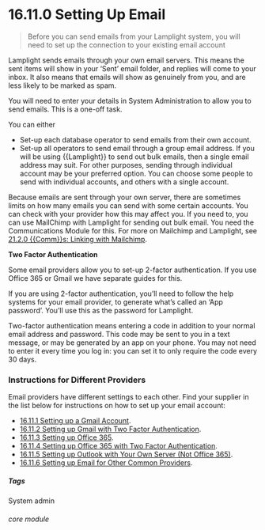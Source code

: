 #    16.11.0 Setting Up Email

> Before you can send emails from your Lamplight system, you will need to set up the connection to your existing email account 

Lamplight sends emails through your own email servers. This means the sent items will show in your ‘Sent’ email folder, and replies will come to your inbox.  It also means that emails will show as genuinely from you, and are less likely to be marked as spam.

You will need to enter your details in System Administration to allow you to send emails. This is a one-off task. 

You can either
- Set-up each database operator to send emails from their own account.
- Set-up all operators to send email through a group email address.
If you will be using {{Lamplight}} to send out bulk emails, then a single email address may suit.  For other purposes, sending through individual account may be your preferred option.  You can choose some people to send with individual accounts, and others with a single account.

Because emails are sent through your own server, there are sometimes limits on how many emails you can send with some certain accounts.  You can check with your provider how this may affect you. If you need to, you can use MailChimp with Lamplight for sending out bulk email. You need the Communications Module for this. For more on Mailchimp and Lamplight, see [21.2.0 {{Comm}}s: Linking with Mailchimp](/help/index/p/21.2.0).

**Two Factor Authentication**

Some email providers allow you to set-up 2-factor authentication.  If you use Office 365 or Gmail we have separate guides for this.  

If you are using 2-factor authentication, you’ll need to follow the help systems for your email provider, to generate what’s called an ‘App password’.  You’ll use this as the password for Lamplight.  

Two-factor authentication means entering a code in addition to your normal email address and password.  This code may be sent to you in a text message, or may be generated by an app on your phone.  You may not need to enter it every time you log in: you can set it to only require the code every 30 days.  

### Instructions for Different Providers

Email providers have different settings to each other. Find your supplier in the list below for instructions on how to set up your email account:

- [16.11.1 Setting up a Gmail Account](/help/index/p/16.11.1).
- [16.11.2 Setting up Gmail with Two Factor Authentication](/help/index/p/16.11.2).
- [16.11.3 Setting up Office 365](/help/index/p/16.11.3).
- [16.11.4 Setting up Office 365 with Two Factor Authentication](/help/index/p/16.11.4).
- [16.11.5 Setting up Outlook with Your Own Server (Not Office 365)](/help/index/p/16.11.5).
- [16.11.6 Setting up Email for Other Common Providers](/help/index/p/16.11.6).


##### Tags
System admin

###### core module
